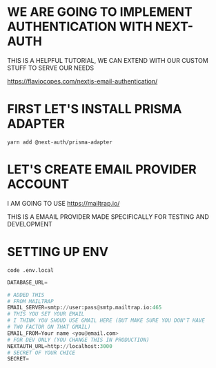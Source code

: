 # WE ARE GOING TO IMPLEMENT AUTHENTICATION WITH NEXT-AUTH

THIS IS A HELPFUL TUTORIAL, WE CAN EXTEND WITH OUR CUSTOM STUFF TO SERVE OUR NEEDS

<https://flaviocopes.com/nextjs-email-authentication/>

# FIRST LET'S INSTALL PRISMA ADAPTER

```
yarn add @next-auth/prisma-adapter
```

# LET'S CREATE EMAIL PROVIDER ACCOUNT

I AM GOING TO USE <https://mailtrap.io/>

THIS IS A EMAAIL PROVIDER MADE SPECIFICALLY FOR TESTING AND DEVELOPMENT

# SETTING UP ENV

```
code .env.local
```

```py
DATABASE_URL=

# ADDED THIS
# FROM MAILTRAP
EMAIL_SERVER=smtp://user:pass@smtp.mailtrap.io:465
# THIS YOU SET YOUR EMAIL
# I THINK YOU SHOUD USE GMAIL HERE (BUT MAKE SURE YOU DON'T HAVE
# TWO FACTOR ON THAT GMAIL)
EMAIL_FROM=Your name <you@email.com>
# FOR DEV ONLY (YOU CHANGE THIS IN PRODUCTION)
NEXTAUTH_URL=http://localhost:3000
# SECRET OF YOUR CHICE
SECRET=
```





